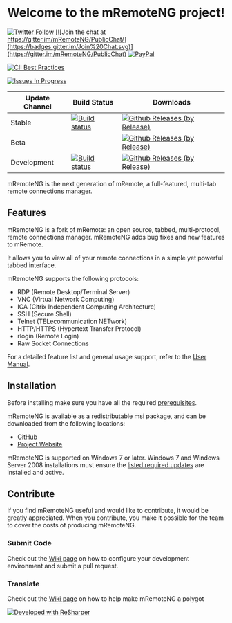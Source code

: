 # Welcome to the mRemoteNG project!

[![Twitter Follow](https://img.shields.io/twitter/follow/mRemoteNG.svg?style=social&label=Follow)](https://twitter.com/intent/follow?screen_name=mRemoteNG)
[![Join the chat at https://gitter.im/mRemoteNG/PublicChat/](https://badges.gitter.im/Join%20Chat.svg)](https://gitter.im/mRemoteNG/PublicChat)
[![PayPal](https://img.shields.io/badge/%24-PayPal-blue.svg)](https://www.paypal.me/DavidSparer)

[![CII Best Practices](https://bestpractices.coreinfrastructure.org/projects/529/badge)](https://bestpractices.coreinfrastructure.org/projects/529)

[![Issues In Progress](https://badge.waffle.io/mRemoteNG/mRemoteNG.png?label=In%20Progress&title=In%20Progress)](https://waffle.io/mRemoteNG/mRemoteNG)

| Update Channel | Build Status | Downloads |
| ---------------|--------------|-----------|
| Stable | [![Build status](https://ci.appveyor.com/api/projects/status/k0sdbxmq90fgdmj6/branch/master?svg=true)](https://ci.appveyor.com/project/mremoteng/mremoteng/branch/master) | [![Github Releases (by Release)](https://img.shields.io/github/downloads/mRemoteNG/mRemoteNG/v1.75.7011/total.svg)](https://github.com/mRemoteNG/mRemoteNG/releases/tag/v1.75.7011) |
| Beta | | [![Github Releases (by Release)](https://img.shields.io/github/downloads/mRemoteNG/mRemoteNG/v1.75.7011/total.svg)](https://github.com/mRemoteNG/mRemoteNG/releases/tag/v1.75.7011) |
| Development | [![Build status](https://ci.appveyor.com/api/projects/status/k0sdbxmq90fgdmj6/branch/develop?svg=true)](https://ci.appveyor.com/project/mremoteng/mremoteng/branch/develop) | [![Github Releases (by Release)](https://img.shields.io/github/downloads/mRemoteNG/mRemoteNG/v1.76Alpha3/total.svg)](https://github.com/mRemoteNG/mRemoteNG/releases/tag/v1.76Alpha3) |

mRemoteNG is the next generation of mRemote, a full-featured, multi-tab remote connections manager.

## Features

mRemoteNG is a fork of mRemote: an open source, tabbed, multi-protocol, remote connections manager. mRemoteNG adds bug fixes and new features to mRemote.

It allows you to view all of your remote connections in a simple yet powerful tabbed interface.

mRemoteNG supports the following protocols:

* RDP (Remote Desktop/Terminal Server)
* VNC (Virtual Network Computing)
* ICA (Citrix Independent Computing Architecture)
* SSH (Secure Shell)
* Telnet (TELecommunication NETwork)
* HTTP/HTTPS (Hypertext Transfer Protocol)
* rlogin (Remote Login)
* Raw Socket Connections

For a detailed feature list and general usage support, refer to the [User Manual](https://github.com/mRemoteNG/mRemoteNG/wiki/User-Manual).

## Installation

Before installing make sure you have all the required [prerequisites](https://github.com/mRemoteNG/mRemoteNG/wiki/Prerequisites).

mRemoteNG is available as a redistributable msi package, and can be downloaded from the following locations:
* [GitHub](https://github.com/mRemoteNG/mRemoteNG/releases)
* [Project Website](https://mremoteng.org/download)

mRemoteNG is supported on Windows 7 or later.
Windows 7 and Windows Server 2008 installations must ensure the [listed required updates](https://github.com/mRemoteNG/mRemoteNG/wiki/Prerequisites#full-list-of-required-windows-updates-for-windows-7--server-2008-clients) are installed and active.

## Contribute

If you find mRemoteNG useful and would like to contribute, it would be greatly appreciated. When you contribute, you make it possible for the team to cover the costs of producing mRemoteNG.

### Submit Code
Check out the [Wiki page](https://github.com/mRemoteNG/mRemoteNG/wiki/Development) on how to configure your development environment and submit a pull request.

### Translate
Check out the [Wiki page](https://github.com/mRemoteNG/mRemoteNG/wiki/How%20to%20Help%20Translating%20mRemoteNG) on how to help make mRemoteNG a polygot

[![Developed with ReSharper](https://raw.githubusercontent.com/mRemoteNG/mRemoteNG/develop/.github/icon_ReSharper.png)](https://www.jetbrains.com/resharper/)

